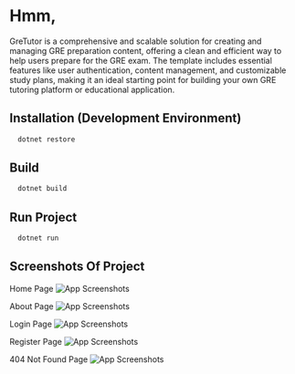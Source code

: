 
# Hmm, 
GreTutor is a comprehensive and scalable solution for creating and managing GRE preparation content, offering a clean and efficient way to help users prepare for the GRE exam. The template includes essential features like user authentication, content management, and customizable study plans, making it an ideal starting point for building your own GRE tutoring platform or educational application.



## Installation (Development Environment)

```bash
  dotnet restore
```
    

## Build

```bash
  dotnet build
```

## Run Project

```bash
  dotnet run
```

## Screenshots Of Project

Home Page
![App Screenshots](https://i.imgur.com/kTDla4q.png)

About Page
![App Screenshots](https://i.imgur.com/3kbydXU.png)

Login Page
![App Screenshots](https://i.imgur.com/2ggDvBs.png)

Register Page
![App Screenshots](https://i.imgur.com/NR2gTzN.png)

404 Not Found Page
![App Screenshots](https://i.imgur.com/FraVivl.png)

